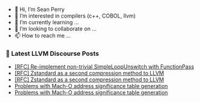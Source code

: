 - 👋 Hi, I’m Sean Perry
- 👀 I’m interested in compilers (c++, COBOL, llvm)
- 🌱 I’m currently learning ...
- 💞️ I’m looking to collaborate on ...
- 📫 How to reach me ...

<!---
s66perry/s66perry is a ✨ special ✨ repository because its `README.md` (this file) appears on your GitHub profile.
You can click the Preview link to take a look at your changes.
--->
### 📕 Latest LLVM Discourse Posts

<!-- DISCOURSE-LLVM:START -->
- [[RFC] Re-implement non-trivial SimpleLoopUnswitch with FunctionPass](https://discourse.llvm.org/t/rfc-re-implement-non-trivial-simpleloopunswitch-with-functionpass/62937#post_10)
- [[RFC] Zstandard as a second compression method to LLVM](https://discourse.llvm.org/t/rfc-zstandard-as-a-second-compression-method-to-llvm/63399#post_10)
- [[RFC] Zstandard as a second compression method to LLVM](https://discourse.llvm.org/t/rfc-zstandard-as-a-second-compression-method-to-llvm/63399#post_9)
- [Problems with Mach-O address significance table generation](https://discourse.llvm.org/t/problems-with-mach-o-address-significance-table-generation/63392#post_12)
- [Problems with Mach-O address significance table generation](https://discourse.llvm.org/t/problems-with-mach-o-address-significance-table-generation/63392#post_11)
<!-- DISCOURSE-LLVM:END -->
